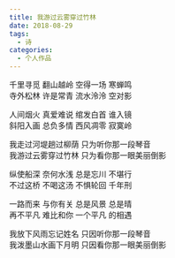 ```yaml
---
title: 我游过云雾穿过竹林
date: 2018-08-29
tags:
  - 诗
categories:
  - 个人作品
---
```


千里寻觅 翻山越岭 空得一场 寒蝉鸣  
寺外松林 许是常青 流水泠泠 空对影  

人间烟火 真爱难说 绾发白首 谁入镜  
斜阳入画 总负多情 西风凋零 寂寞岭  

我走过河堤趟过柳荫 只为听你那一段琴音  
我游过云雾穿过竹林 只为看你那一眼美丽倒影  

纵使船深 奈何水浅 总是忘川 不堪行  
不过这桥 不喝这汤 不惧轮回 千年刑  

一路而来 与你有关 总是风景 总是晴  
再不平凡 难比和你 一个平凡 的相遇  

我放下风雨忘记姓名 只因听你那一段琴音  
我泼墨山水画下月明 只因看你那一眼美丽倒影  